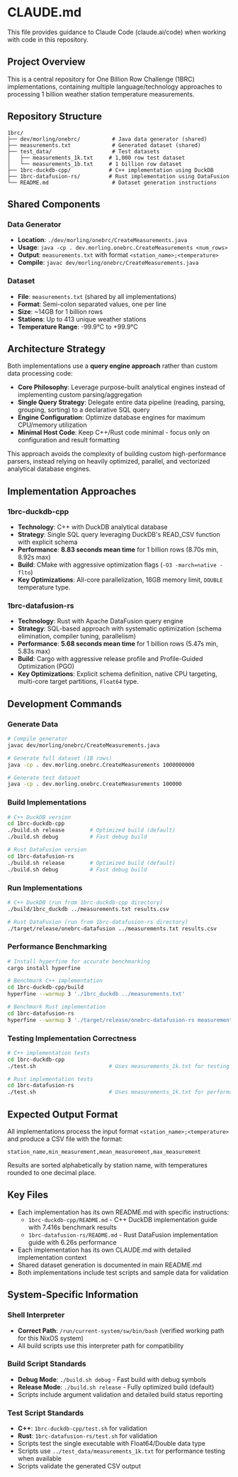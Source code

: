 # CLAUDE.md

This file provides guidance to Claude Code (claude.ai/code) when working with code in this repository.

## Project Overview

This is a central repository for One Billion Row Challenge (1BRC) implementations, containing multiple language/technology approaches to processing 1 billion weather station temperature measurements.

## Repository Structure

```
1brc/
├── dev/morling/onebrc/          # Java data generator (shared)
├── measurements.txt             # Generated dataset (shared)
├── test_data/                   # Test datasets
│   ├── measurements_1k.txt     # 1,000 row test dataset
│   └── measurements_1b.txt     # 1 billion row dataset
├── 1brc-duckdb-cpp/            # C++ implementation using DuckDB
├── 1brc-datafusion-rs/         # Rust implementation using DataFusion
└── README.md                    # Dataset generation instructions
```

## Shared Components

### Data Generator
- **Location**: `./dev/morling/onebrc/CreateMeasurements.java`
- **Usage**: `java -cp . dev.morling.onebrc.CreateMeasurements <num_rows>`
- **Output**: `measurements.txt` with format `<station_name>;<temperature>`
- **Compile**: `javac dev/morling/onebrc/CreateMeasurements.java`

### Dataset
- **File**: `measurements.txt` (shared by all implementations)
- **Format**: Semi-colon separated values, one per line
- **Size**: ~14GB for 1 billion rows
- **Stations**: Up to 413 unique weather stations
- **Temperature Range**: -99.9°C to +99.9°C

## Architecture Strategy

Both implementations use a **query engine approach** rather than custom data processing code:

- **Core Philosophy**: Leverage purpose-built analytical engines instead of implementing custom parsing/aggregation
- **Single Query Strategy**: Delegate entire data pipeline (reading, parsing, grouping, sorting) to a declarative SQL query
- **Engine Configuration**: Optimize database engines for maximum CPU/memory utilization
- **Minimal Host Code**: Keep C++/Rust code minimal - focus only on configuration and result formatting

This approach avoids the complexity of building custom high-performance parsers, instead relying on heavily optimized, parallel, and vectorized analytical database engines.

## Implementation Approaches

### 1brc-duckdb-cpp
- **Technology**: C++ with DuckDB analytical database
- **Strategy**: Single SQL query leveraging DuckDB's READ_CSV function with explicit schema
- **Performance**: **8.83 seconds mean time** for 1 billion rows (8.70s min, 8.92s max)
- **Build**: CMake with aggressive optimization flags (`-O3 -march=native -flto`)
- **Key Optimizations**: All-core parallelization, 16GB memory limit, `DOUBLE` temperature type.

### 1brc-datafusion-rs  
- **Technology**: Rust with Apache DataFusion query engine
- **Strategy**: SQL-based approach with systematic optimization (schema elimination, compiler tuning, parallelism)
- **Performance**: **5.68 seconds mean time** for 1 billion rows (5.47s min, 5.83s max)
- **Build**: Cargo with aggressive release profile and Profile-Guided Optimization (PGO)
- **Key Optimizations**: Explicit schema definition, native CPU targeting, multi-core target partitions, `Float64` type.

## Development Commands

### Generate Data
```bash
# Compile generator
javac dev/morling/onebrc/CreateMeasurements.java

# Generate full dataset (1B rows)
java -cp . dev.morling.onebrc.CreateMeasurements 1000000000

# Generate test dataset
java -cp . dev.morling.onebrc.CreateMeasurements 100000
```

### Build Implementations
```bash
# C++ DuckDB version
cd 1brc-duckdb-cpp
./build.sh release        # Optimized build (default)
./build.sh debug          # Fast debug build

# Rust DataFusion version
cd 1brc-datafusion-rs
./build.sh release        # Optimized build (default)  
./build.sh debug          # Fast debug build
```

### Run Implementations
```bash
# C++ DuckDB (run from 1brc-duckdb-cpp directory)
./build/1brc_duckdb ../measurements.txt results.csv

# Rust DataFusion (run from 1brc-datafusion-rs directory)
./target/release/onebrc-datafusion ../measurements.txt results.csv
```

### Performance Benchmarking
```bash
# Install hyperfine for accurate benchmarking
cargo install hyperfine

# Benchmark C++ implementation
cd 1brc-duckdb-cpp/build
hyperfine --warmup 3 './1brc_duckdb ../measurements.txt'

# Benchmark Rust implementation  
cd 1brc-datafusion-rs
hyperfine --warmup 3 './target/release/onebrc-datafusion-rs measurements.txt'
```

### Testing Implementation Correctness
```bash
# C++ implementation tests
cd 1brc-duckdb-cpp
./test.sh                       # Uses measurements_1k.txt for testing

# Rust implementation tests
cd 1brc-datafusion-rs
./test.sh                       # Uses measurements_1k.txt for performance tests
```

## Expected Output Format

All implementations process the input format `<station_name>;<temperature>` and produce a CSV file with the format:
```csv
station_name,min_measurement,mean_measurement,max_measurement
```

Results are sorted alphabetically by station name, with temperatures rounded to one decimal place.

## Key Files
- Each implementation has its own README.md with specific instructions:
  - `1brc-duckdb-cpp/README.md` - C++ DuckDB implementation guide with 7.416s benchmark results
  - `1brc-datafusion-rs/README.md` - Rust DataFusion implementation guide with 6.26s performance  
- Each implementation has its own CLAUDE.md with detailed implementation context
- Shared dataset generation is documented in main README.md
- Both implementations include test scripts and sample data for validation

## System-Specific Information

### Shell Interpreter
- **Correct Path**: `/run/current-system/sw/bin/bash` (verified working path for this NixOS system)
- All build scripts use this interpreter path for compatibility

### Build Script Standards
- **Debug Mode**: `./build.sh debug` - Fast build with debug symbols
- **Release Mode**: `./build.sh release` - Fully optimized build (default)
- Scripts include argument validation and detailed build status reporting

### Test Script Standards
- **C++**: `1brc-duckdb-cpp/test.sh` for validation
- **Rust**: `1brc-datafusion-rs/test.sh` for validation
- Scripts test the single executable with Float64/Double data type
- Scripts use `../test_data/measurements_1k.txt` for performance testing when available
- Scripts validate the generated CSV output
